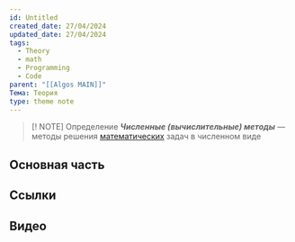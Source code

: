 ```yaml
---
id: Untitled
created_date: 27/04/2024
updated_date: 27/04/2024
tags:
  - Theory
  - math
  - Programming
  - Code
parent: "[[Algos MAIN]]"
Тема: Теория
type: theme note
---
```


> [! NOTE] Определение
> ***Численные (вычислительные) методы*** — методы решения [математических](https://ru.wikipedia.org/wiki/%D0%9C%D0%B0%D1%82%D0%B5%D0%BC%D0%B0%D1%82%D0%B8%D0%BA%D0%B0 "Математика") задач в численном виде
## Основная часть




## Ссылки

## Видео

